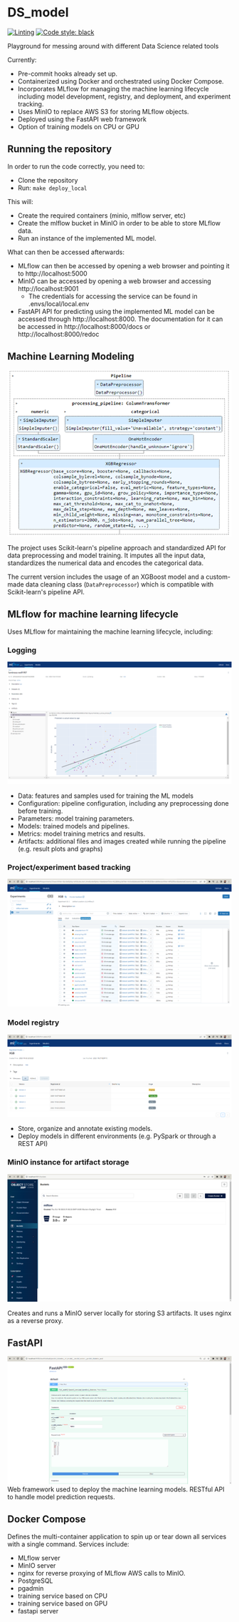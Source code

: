# DS_model
[![Linting](https://github.com/JuanGomez12/DS_model/actions/workflows/pre-commit.yml/badge.svg?branch=main&event=push)](https://github.com/JuanGomez12/DS_model/actions/workflows/pre-commit.yml)
[![Code style: black](https://img.shields.io/badge/code%20style-black-000000.svg)]( https://github.com/psf/black)

Playground for messing around with different Data Science related tools

Currently:
- Pre-commit hooks already set up.
- Containerized using Docker and orchestrated using Docker Compose.
- Incorporates MLflow for managing the machine learning lifecycle including model development, registry, and deployment, and experiment tracking.
- Uses MinIO to replace AWS S3 for storing MLflow objects.
- Deployed using the FastAPI web framework
- Option of training models on CPU or GPU

## Running the repository
In order to run the code correctly, you need to:
- Clone the repository
- Run: ```make deploy_local```

This will:
- Create the required containers (minio, mlflow server, etc)
- Create the mlflow bucket in MinIO in order to be able to store MLflow data.
- Run an instance of the implemented ML model.

What can then be accessed afterwards:
- MLflow can then be accessed by opening a web browser and pointing it to http://localhost:5000
- MinIO can be accessed by opening a web browser and accessing http://localhost:9001
  - The credentials for accessing the service can be found in .envs/local/local.env
- FastAPI API for predicting using the implemented ML model can be accessed through http://localhost:8000. The documentation for it can be accessed in http://localhost:8000/docs or http://localhost:8000/redoc


## Machine Learning Modeling
![XGB pipeline example](ml_model/images/XGB_pipeline_example.png)

The project uses Scikit-learn's pipeline approach and standardized API for data preprocessing and model training. It imputes all the input data, standardizes the numerical data and encodes the categorical data.

The current version includes the usage of an XGBoost model and a custom-made data cleaning class (`DataPreprocessor`) which is compatible with Scikit-learn's pipeline API.


## MLflow for machine learning lifecycle

Uses MLflow for maintaining the machine learning lifecycle, including:
### Logging
![MLFlow example run](mlflow/images/Run_example.png)
- Data: features and samples used for training the ML models
- Configuration: pipeline configuration, including any preprocessing done before training.
- Parameters: model training parameters.
- Models: trained models and pipelines.
- Metrics: model training metrics and results.
- Artifacts: additional files and images created while running the pipeline (e.g. result plots and graphs)
### Project/experiment based tracking
![MLflow Experiments View](<mlflow/images/MLflow Experiments View.png>)
### Model registry
![MLflow Model REgistry View](<mlflow/images/MLFlow Model Registry View.png>)
- Store, organize and annotate existing models.
- Deploy models in different environments (e.g. PySpark or through a REST API)


### MinIO instance for artifact storage
![MinIO run locally](mlflow/images/MinIO%20local%20run.png)

Creates and runs a MinIO server locally for storing S3 artifacts. It uses nginx as a reverse proxy.


## FastAPI
![Fast API Docs](<fastapi/images/Fast API Docs.png>)
Web framework used to deploy the machine learning models. RESTful API to handle model prediction requests.


## Docker Compose
Defines the multi-container application to spin up or tear down all services with a single command. Services include:
- MLflow server
- MinIO server
- nginx for reverse proxying of MLflow AWS calls to MinIO.
- PostgreSQL
- pgadmin
- training service based on CPU
- training service based on GPU
- fastapi server
